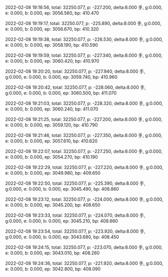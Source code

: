 2022-02-08 19:18:56, total: 32250.077, p: -227.200, delta:8.000 手, g:0.000, e: 0.000, b: 0.000, ep: 3056.560, bp: 410.470

2022-02-08 19:19:17, total: 32250.077, p: -225.890, delta:8.000 手, g:0.000, e: 0.000, b: 0.000, ep: 3056.670, bp: 410.320

2022-02-08 19:19:38, total: 32250.077, p: -226.530, delta:8.000 手, g:0.000, e: 0.000, b: 0.000, ep: 3058.190, bp: 410.590

2022-02-08 19:19:59, total: 32250.077, p: -227.340, delta:8.000 手, g:0.000, e: 0.000, b: 0.000, ep: 3060.420, bp: 410.970

2022-02-08 19:20:20, total: 32250.077, p: -227.940, delta:8.000 手, g:0.000, e: 0.000, b: 0.000, ep: 3059.740, bp: 410.960

2022-02-08 19:20:42, total: 32250.077, p: -228.060, delta:8.000 手, g:0.000, e: 0.000, b: 0.000, ep: 3060.500, bp: 411.070

2022-02-08 19:21:03, total: 32250.077, p: -228.320, delta:8.000 手, g:0.000, e: 0.000, b: 0.000, ep: 3060.240, bp: 411.070

2022-02-08 19:21:25, total: 32250.077, p: -227.200, delta:8.000 手, g:0.000, e: 0.000, b: 0.000, ep: 3059.120, bp: 410.790

2022-02-08 19:21:46, total: 32250.077, p: -227.350, delta:8.000 手, g:0.000, e: 0.000, b: 0.000, ep: 3057.610, bp: 410.620

2022-02-08 19:22:07, total: 32250.077, p: -227.250, delta:8.000 手, g:0.000, e: 0.000, b: 0.000, ep: 3054.270, bp: 410.190

2022-02-08 19:22:29, total: 32250.077, p: -227.220, delta:8.000 手, g:0.000, e: 0.000, b: 0.000, ep: 3049.980, bp: 409.650

2022-02-08 19:22:50, total: 32250.077, p: -225.390, delta:8.000 手, g:0.000, e: 0.000, b: 0.000, ep: 3045.490, bp: 408.860

2022-02-08 19:23:12, total: 32250.077, p: -224.000, delta:8.000 手, g:0.000, e: 0.000, b: 0.000, ep: 3045.200, bp: 408.650

2022-02-08 19:23:33, total: 32250.077, p: -224.070, delta:8.000 手, g:0.000, e: 0.000, b: 0.000, ep: 3045.210, bp: 408.660

2022-02-08 19:23:54, total: 32250.077, p: -223.920, delta:8.000 手, g:0.000, e: 0.000, b: 0.000, ep: 3043.680, bp: 408.450

2022-02-08 19:24:15, total: 32250.077, p: -223.070, delta:8.000 手, g:0.000, e: 0.000, b: 0.000, ep: 3043.010, bp: 408.260

2022-02-08 19:24:36, total: 32250.077, p: -221.920, delta:8.000 手, g:0.000, e: 0.000, b: 0.000, ep: 3042.800, bp: 408.090